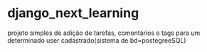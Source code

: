 # django_next_learning
projeto simples de adição de tarefas, comentários e tags para um determinado user cadastrado(sistema de bd=postegreeSQL)
